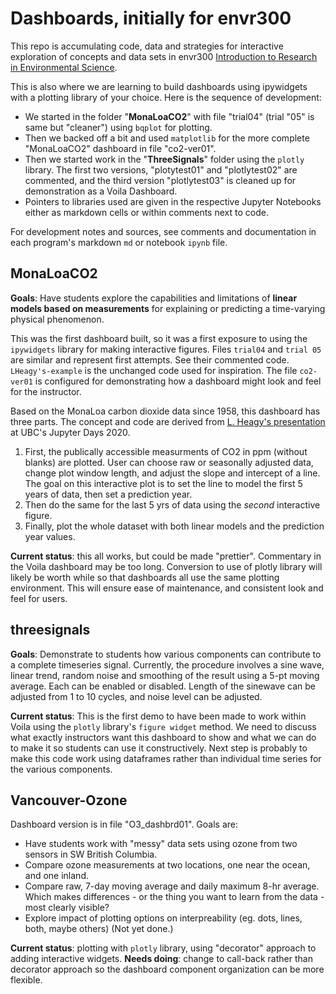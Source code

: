 # Dashboards, initially for envr300

This repo is accumulating code, data and strategies for interactive exploration of concepts and data sets in envr300 [Introduction to Research in Environmental Science](https://www.eoas.ubc.ca/academics/courses/envr300).

This is also where we are learning to build dashboards using ipywidgets with a plotting library of your choice. Here is the sequence of development:

* We started in the folder "**MonaLoaCO2**" with file "trial04" (trial "05" is same but "cleaner") using `bqplot` for plotting.
* Then we backed off a bit and used `matplotlib` for the more complete "MonaLoaCO2" dashboard in file "co2-ver01".
* Then we started work in the "**ThreeSignals**" folder using the `plotly` library. The first two versions, "plotytest01" and "plotlytest02" are commented, and the third version "plotlytest03" is cleaned up for demonstration as a Voila Dashboard.
* Pointers to libraries used are given in the respective Jupyter Notebooks either as markdown cells or within comments next to code.

For development notes and sources, see comments and documentation in each program's markdown `md` or notebook `ipynb` file.

## MonaLoaCO2

**Goals**: Have students explore the capabilities and limitations of **linear models based on measurements** for explaining or predicting a time-varying physical phenomenon.

This was the first dashboard built, so it was a first exposure to using the `ipywidgets` library for making interactive figures. Files `trial04` and `trial 05` are similar and represent first attempts. See their commented code. `LHeagy's-example` is the unchanged code used for inspiration. The file `co2-ver01` is configured for demonstrating how a dashboard might look and feel for the instructor.

Based on the MonaLoa carbon dioxide data since 1958, this dashboard has three parts. The concept and code are derived from [L. Heagy's presentation](https://ubc-dsci.github.io/jupyterdays/sessions/heagy/widgets-and-dashboards.html) at UBC's Jupyter Days 2020.

1. First, the publically accessible measurments of CO2 in ppm (without blanks) are plotted. User can choose raw or seasonally adjusted data, change plot window length, and adjust the slope and intercept of a line. The goal on this interactive plot is to set the line to model the first 5 years of data, then set a prediction year.
2. Then do the same for the last 5 yrs of data using the _second_ interactive figure.
3. Finally, plot the whole dataset with both linear models and the prediction year values. 

**Current status**: this all works, but could be made "prettier". Commentary in the Voila dashboard may be too long. Conversion to use of plotly library will likely be worth while so that dashboards all use the same plotting environment. This will ensure ease of maintenance, and consistent look and feel for users.

## threesignals

**Goals**: Demonstrate to students how various components can contribute to a complete timeseries signal. Currently, the procedure involves a sine wave, linear trend, random noise and smoothing of the result using a 5-pt moving average. Each can be enabled or disabled. Length of the sinewave can be adjusted from 1 to 10 cycles, and noise level can be adjusted.

**Current status**: This is the first demo to have been made to work within Voila using the `plotly` library's `figure widget` method. We need to discuss what exactly instructors want this dashboard to show and what we can do to make it so students can use it constructively. Next step is probably to make this code work using dataframes rather than individual time series for the various components. 

## Vancouver-Ozone

Dashboard version is in file "O3_dashbrd01".  Goals are:

* Have students work with "messy" data sets using ozone from two sensors in SW British Columbia.
* Compare ozone measurements at two locations, one near the ocean, and one inland.
* Compare raw, 7-day moving average and daily maximum 8-hr average. Which makes differences - or the thing you want to learn from the data - most clearly visible? 
* Explore impact of plotting options on interpreability (eg. dots, lines, both, maybe others) (Not yet done.)

**Current status**: plotting with `plotly` library, using "decorator" approach to adding interactive widgets. 
**Needs doing**: change to call-back rather than decorator approach so the dashboard component organization can be more flexible.

```python

```
